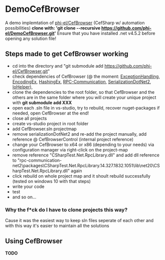 # DemoCefBrowser
A demo implemtation of [phi-el/CefBrowser](https://github.com/phi-el/CefBrowser) (CefSharp w/ automation possibilities)
**clone with: 'git clone --recursive https://github.com/phi-el/DemoCefBrowser.git'**
Ensure that you have installed .net v4.5.2 before opening any solution file!

## Steps made to get CefBrowser working
 - cd into the directory and "git submodule add https://github.com/phi-el/CefBrowser.git"
 - check dependencies of CefBrowser (@ the moment: [ExceptionHandling](https://github.com/phi-el/ExceptionHandling), [EncodingEx](https://github.com/phi-el/EncodingEx), [HashingEx](https://github.com/phi-el/HashingEx), [RPC-Communication](https://github.com/phi-el/rpc-communication-net2), [SerializationDotNet2](https://github.com/phi-el/SerializiationDotNet2), [IoHelper](https://github.com/phi-el/IoHelper)), 
 - clone the dependencies to the root folder, so that CefBrowser and the others are in the same folder where you will create your unique project with **git submodule add XXX**
 - open each .sln file in vs-studio, try to rebuild, recover nuget-packages if needed, open CefBrowser at the end!
 - close all projects
 - create vs-studio project in root folder
 - add CefBrowser.sln projectmap
 - remove serializationDotNet2 and re-add the project manually, add reference @ CefBrowserControl (internal project reference)
 - change your CefBrowser to x64 or x86 (depending to your needs) via configuration manager via right-click on the project-map
 - remove reference "CSharpTest.Net.RpcLibrary.dll" and add dll reference to "rpc-communication-net2\packages\CSharpTest.Net.RpcLibrary.14.327.1832.1051\lib\net20\CSharpTest.Net.RpcLibrary.dll" again
 - click rebuild on whole project map and it shoult rebuild successfully (tested on windows 10 with that steps)
 - write your code 
 - test
 - and so on...

### Why the f\*ck do I have to clone projects this way?
Cause it was the easiest way to keep sln files seperate of each other and with this way it's easier to maintain all the solutions

## Using CefBrowser
**TODO**